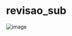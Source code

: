 # revisao_sub

![image](https://github.com/user-attachments/assets/5030792f-dab0-4895-b071-d589fe70f7a1)

